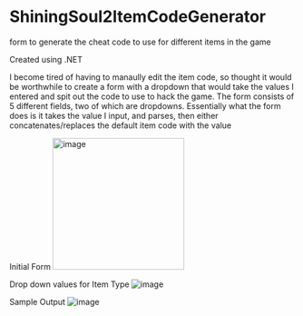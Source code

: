# ShiningSoul2ItemCodeGenerator
form to generate the cheat code to use for different items in the game

Created using .NET

I become tired of having to manaully edit the item code, so thought it would be worthwhile to create a form with a dropdown that would take the values I entered and spit out the code to use to hack the game.
The form consists of 5 different fields, two of which are dropdowns. Essentially what the form does is it takes the value I input, and parses, then either concatenates/replaces the default item code with the value


Initial Form
<img width="232" alt="image" src="https://github.com/user-attachments/assets/20cd569c-962b-4ca9-ae60-692d20e67406">

Drop down values for Item Type
![image](https://github.com/user-attachments/assets/d9f1b17e-5c6c-4adb-b680-3194a4c5c197)


Sample Output
![image](https://github.com/user-attachments/assets/6413dd89-6ff7-4d2c-b3ce-b4edcd73e384)



